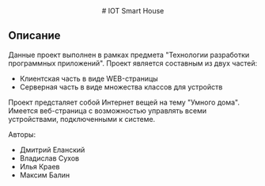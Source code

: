 

<div align="center">
# IOT Smart House
</div>

## Описание
Данные проект выполнен в рамках предмета "Технологии разработки программных приложений". Проект является составным из двух частей:
 - Клиентская часть в виде WEB-страницы
 - Серверная часть в виде множества классов для устройств

Проект предсталяет собой Интернет вещей на тему "Умного дома". Имеется веб-страница с возможностью управлять всеми устройствами, подключенными к системе.

Авторы:
* Дмитрий Еланский
* Владислав Сухов
* Илья Краев
* Максим Балин
